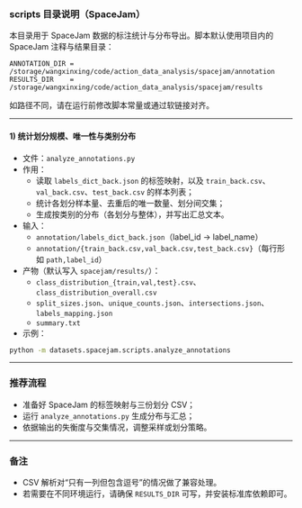 ### scripts 目录说明（SpaceJam）

本目录用于 SpaceJam 数据的标注统计与分布导出。脚本默认使用项目内的 SpaceJam 注释与结果目录：

```text
ANNOTATION_DIR = /storage/wangxinxing/code/action_data_analysis/spacejam/annotation
RESULTS_DIR    = /storage/wangxinxing/code/action_data_analysis/spacejam/results
```

如路径不同，请在运行前修改脚本常量或通过软链接对齐。

---

#### 1) 统计划分规模、唯一性与类别分布
- 文件：`analyze_annotations.py`
- 作用：
  - 读取 `labels_dict_back.json` 的标签映射，以及 `train_back.csv`、`val_back.csv`、`test_back.csv` 的样本列表；
  - 统计各划分样本量、去重后的唯一数量、划分间交集；
  - 生成按类别的分布（各划分与整体），并写出汇总文本。
- 输入：
  - `annotation/labels_dict_back.json`（label_id -> label_name）
  - `annotation/{train_back.csv,val_back.csv,test_back.csv}`（每行形如 `path,label_id`）
- 产物（默认写入 `spacejam/results/`）：
  - `class_distribution_{train,val,test}.csv`、`class_distribution_overall.csv`
  - `split_sizes.json`、`unique_counts.json`、`intersections.json`、`labels_mapping.json`
  - `summary.txt`
- 示例：
```bash
python -m datasets.spacejam.scripts.analyze_annotations
```

---

### 推荐流程
- 准备好 SpaceJam 的标签映射与三份划分 CSV；
- 运行 `analyze_annotations.py` 生成分布与汇总；
- 依据输出的失衡度与交集情况，调整采样或划分策略。

---

### 备注
- CSV 解析对“只有一列但包含逗号”的情况做了兼容处理。
- 若需要在不同环境运行，请确保 `RESULTS_DIR` 可写，并安装标准库依赖即可。


